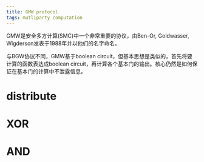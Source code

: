 ```yaml
---
title: GMW protocol
tags: mutliparty computation
---
```


GMW是安全多方计算(SMC)中一个非常重要的协议，由Ben-Or, Goldwasser, Wigderson发表于1988年并以他们的名字命名。

与BGW协议不同，GMW基于boolean circuit，但基本思想是类似的，首先将要计算的函数表达成boolean circuit，再计算各个基本门的输出。核心仍然是如何保证在基本门的计算中不泄露信息。

# distribute

# XOR

# AND


